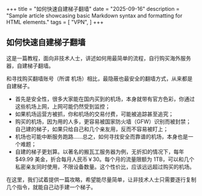 +++
title = "如何快速自建梯子翻墙"
date = "2025-09-16"
description = "Sample article showcasing basic Markdown syntax and formatting for HTML elements."
tags = [
    "VPN",
]
+++

## 如何快速自建梯子翻墙

这是一篇教程，面向非技术人士，讲述如何用最简单的流程，自行购买海外服务器，自建梯子翻墙。

和寻找购买翻墙账号（所谓 机场）相比，最隐蔽也最安全的翻墙方式，从来都是自建梯子。

- 首先是安全性，很多大家能在国内买到的机场，本身就带有官方色彩，你通过这些机场上网，上网可能仍然受到监控；
- 如果机场运营方被抓，你和机场的交易付费，可能被追踪甚至追究；
- 购买的机场，因为用的人多，更容易被国家防火墙（GFW）识别而被封禁；自己建的梯子，如果只给自己和几个亲友用，反而不容易被盯上；
- 机场也可能中断服务跑路……总之，如何寻找安全而靠谱的机场，本身也是一个难题；
- 自建的梯子更划算。以著名的搬瓦工服务器为例，无折扣的情况下，每年 $49.99 美金，折合每月人民币￥30。每个月的流量限额为 1TB，可以和几个私密亲友同时使用，不限设备数量。这个性价比，应该远远超过购买的机场。

在这里，我们试着提供一篇攻略，希望能尽量简单，让非技术人士只需要逐行复制几个指令，就能自己动手建一个梯子。
